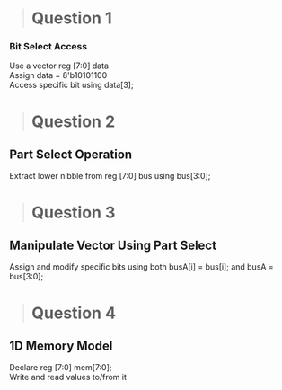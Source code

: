 > # Question 1
 ### **Bit Select Access** 
 Use a vector reg [7:0] data  
 Assign data = 8'b10101100  
 Access specific bit using data[3];  
 > # Question 2
 ## **Part Select Operation** 
 Extract lower nibble from reg [7:0] bus using bus[3:0];  
 > # Question 3
 ## **Manipulate Vector Using Part Select**  
 Assign and modify specific bits using both busA[i] = bus[i]; and busA = bus[3:0];  
 > # Question 4
 ## **1D Memory Model**  
 Declare reg [7:0] mem[7:0];  
 Write and read values to/from it  